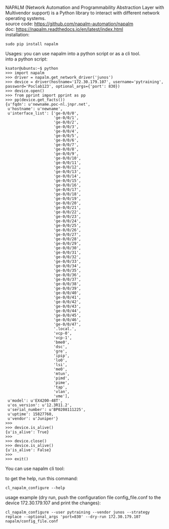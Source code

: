 NAPALM (Network Automation and Programmability Abstraction Layer with Multivendor support) is a Python library to interact with different network operating systems.  
source code: https://github.com/napalm-automation/napalm  
doc: https://napalm.readthedocs.io/en/latest/index.html  
installation:  
```
sudo pip install napalm

```
Usages:
you can use napalm into a python script or as a cli tool.  
into a python script:  
```
ksator@ubuntu:~$ python
>>> import napalm
>>> driver = napalm.get_network_driver('junos')
>>> device = driver(hostname='172.30.179.107', username='pytraining', password='Poclab123', optional_args={'port': 830})
>>> device.open()
>>> from pprint import pprint as pp
>>> pp(device.get_facts())
{u'fqdn': u'newname.poc-nl.jnpr.net',
 u'hostname': u'newname',
 u'interface_list': ['ge-0/0/0',
                     'ge-0/0/1',
                     'ge-0/0/2',
                     'ge-0/0/3',
                     'ge-0/0/4',
                     'ge-0/0/5',
                     'ge-0/0/6',
                     'ge-0/0/7',
                     'ge-0/0/8',
                     'ge-0/0/9',
                     'ge-0/0/10',
                     'ge-0/0/11',
                     'ge-0/0/12',
                     'ge-0/0/13',
                     'ge-0/0/14',
                     'ge-0/0/15',
                     'ge-0/0/16',
                     'ge-0/0/17',
                     'ge-0/0/18',
                     'ge-0/0/19',
                     'ge-0/0/20',
                     'ge-0/0/21',
                     'ge-0/0/22',
                     'ge-0/0/23',
                     'ge-0/0/24',
                     'ge-0/0/25',
                     'ge-0/0/26',
                     'ge-0/0/27',
                     'ge-0/0/28',
                     'ge-0/0/29',
                     'ge-0/0/30',
                     'ge-0/0/31',
                     'ge-0/0/32',
                     'ge-0/0/33',
                     'ge-0/0/34',
                     'ge-0/0/35',
                     'ge-0/0/36',
                     'ge-0/0/37',
                     'ge-0/0/38',
                     'ge-0/0/39',
                     'ge-0/0/40',
                     'ge-0/0/41',
                     'ge-0/0/42',
                     'ge-0/0/43',
                     'ge-0/0/44',
                     'ge-0/0/45',
                     'ge-0/0/46',
                     'ge-0/0/47',
                     '.local.',
                     'vcp-0',
                     'vcp-1',
                     'bme0',
                     'dsc',
                     'gre',
                     'ipip',
                     'lo0',
                     'lsi',
                     'me0',
                     'mtun',
                     'pimd',
                     'pime',
                     'tap',
                     'vlan',
                     'vme'],
 u'model': u'EX4200-48T',
 u'os_version': u'12.3R11.2',
 u'serial_number': u'BP0208111225',
 u'uptime': 15827760,
 u'vendor': u'Juniper'}
>>> 
>>> device.is_alive()
{u'is_alive': True}
>>>
>>> device.close()
>>> device.is_alive()
{u'is_alive': False}
>>>
>>> exit()
```
You can use napalm cli tool:  

to get the help, run this command:  
```
cl_napalm_configure --help
```

usage example (dry run, push the configuration file config_file.conf to the device 172.30.179.107 and print the changes):  
```
cl_napalm_configure --user pytraining --vendor junos --strategy replace --optional_args 'port=830' --dry-run 172.30.179.107 napalm/config_file.conf
```





